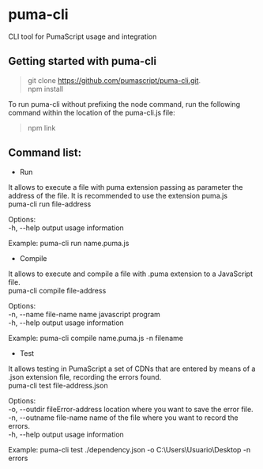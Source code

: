 # puma-cli
CLI tool for PumaScript usage and integration 



## Getting started with puma-cli 

> git clone https://github.com/pumascript/puma-cli.git.  
> npm install

To run puma-cli without prefixing the node command, run the following command within the location of the puma-cli.js file:  
> npm link


## Command list:

* Run

It allows to execute a file with puma extension passing as parameter the address of the file. It is recommended to use the extension puma.js  
puma-cli run file-address

Options:  
-h, --help output usage information

Example: puma-cli run name.puma.js

* Compile

It allows to execute and compile a file with .puma extension to a JavaScript file.  
puma-cli compile file-address

Options:  
-n, --name file-name name javascript program   
-h, --help  output usage information

Example: puma-cli compile name.puma.js -n filename

* Test 

It allows testing in PumaScript a set of CDNs that are entered by means of a .json extension file, recording the errors found.  
puma-cli test file-address.json

Options:  
-o, --outdir fileError-address   location where you want to save the error file.  
-n, --outname file-name   name of the file where you want to record the errors.  
-h, --help output usage information  

Example: puma-cli test ./dependency.json -o C:\Users\Usuario\Desktop -n errors



